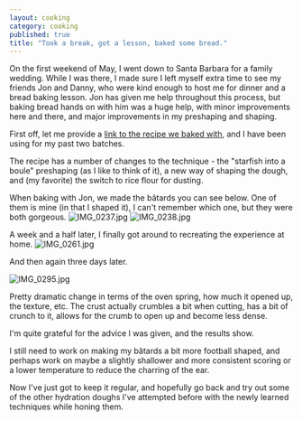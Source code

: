 ```yaml
---
layout: cooking
category: cooking
published: true
title: "Took a break, got a lesson, baked some bread."
---
```



On the first weekend of May, I went down to Santa Barbara for a family wedding. While I was there, I made sure I left myself extra time to see my friends Jon and Danny, who were kind enough to host me for dinner and a bread baking lesson. Jon has given me help throughout this process, but baking bread hands on with him was a huge help, with minor improvements here and there, and major improvements in my preshaping and shaping.

First off, let me provide a [link to the recipe we baked with](/recipes/baking/bread/jons-baking-lesson-dough/), and I have been using for my past two batches.

The recipe has a number of changes to the technique - the "starfish into a boule" preshaping (as I like to think of it), a new way of shaping the dough, and (my favorite) the switch to rice flour for dusting.

When baking with Jon, we made the bâtards you can see below. One of them is mine (in that I shaped it), I can't remember which one, but they were both gorgeous.
![IMG_0237.jpg]({{site.baseurl}}/media/images/breads/2015-04-30/IMG_0237.jpg)
![IMG_0238.jpg]({{site.baseurl}}/media/images/breads/2015-04-30/IMG_0238.jpg)

A week and a half later, I finally got around to recreating the experience at home.
![IMG_0261.jpg]({{site.baseurl}}/media/images/breads/2015-05-11/IMG_0261.jpg)

And then again three days later.

![IMG_0295.jpg]({{site.baseurl}}/media/images/breads/2015-05-14/IMG_0295.jpg)

Pretty dramatic change in terms of the oven spring, how much it opened up, the texture, etc. The crust actually crumbles a bit when cutting, has a bit of crunch to it, allows for the crumb to open up and become less dense.

I'm quite grateful for the advice I was given, and the results show. 

I still need to work on making my bâtards a bit more football shaped, and perhaps work on maybe a slightly shallower and more consistent scoring or a lower temperature to reduce the charring of the ear.

Now I've just got to keep it regular, and hopefully go back and try out some of the other hydration doughs I've attempted before with the newly learned techniques while honing them.
